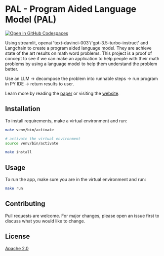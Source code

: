 # PAL - Program Aided Language Model (PAL)
[![Open in GitHub Codespaces](https://github.com/codespaces/badge.svg)](https://codespaces.new/Shuyib/PAL)

Using streamlit, openai 'text-davinci-003'/'gpt-3.5-turbo-instruct' and Langchain to create a program aided language model. They are achieve state of the art results on math word problems. This project is a proof of concept to see if we can make an application to help people with their math problems by using a language model to help them understand the problem better.   

Use an LLM -> decompose the problem into runnable steps -> run program in PY IDE -> return results to user.   

Learn more by reading the [paper](https://arxiv.org/pdf/2211.10435.pdf) or visiting the [website](https://reasonwithpal.com/).   

## Installation
To install requirements, make a virtual environment and run:
```bash
make venv/bin/activate

# activate the virtual environment
source venv/bin/activate

make install
```

## Usage
To run the app, make sure you are in the virtual environment and run:
```bash
make run
```

## Contributing
Pull requests are welcome. For major changes, please open an issue first to discuss what you would like to change. 

## License
[Apache 2.0](https://github.com/Shuyib/PAL/blob/main/LICENSE)

